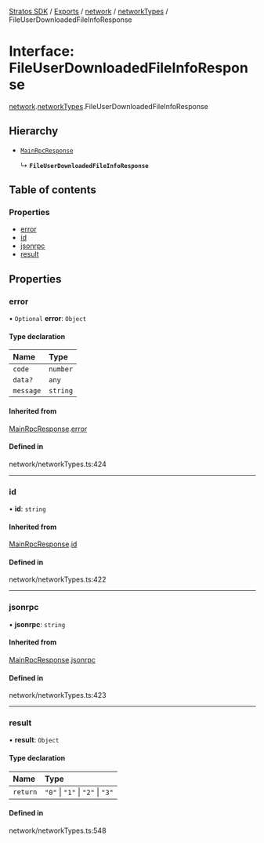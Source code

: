 [Stratos SDK](../README.md) / [Exports](../modules.md) / [network](../modules/network.md) / [networkTypes](../modules/network.networkTypes.md) / FileUserDownloadedFileInfoResponse

# Interface: FileUserDownloadedFileInfoResponse

[network](../modules/network.md).[networkTypes](../modules/network.networkTypes.md).FileUserDownloadedFileInfoResponse

## Hierarchy

- [`MainRpcResponse`](network.networkTypes.MainRpcResponse.md)

  ↳ **`FileUserDownloadedFileInfoResponse`**

## Table of contents

### Properties

- [error](network.networkTypes.FileUserDownloadedFileInfoResponse.md#error)
- [id](network.networkTypes.FileUserDownloadedFileInfoResponse.md#id)
- [jsonrpc](network.networkTypes.FileUserDownloadedFileInfoResponse.md#jsonrpc)
- [result](network.networkTypes.FileUserDownloadedFileInfoResponse.md#result)

## Properties

### error

• `Optional` **error**: `Object`

#### Type declaration

| Name | Type |
| :------ | :------ |
| `code` | `number` |
| `data?` | `any` |
| `message` | `string` |

#### Inherited from

[MainRpcResponse](network.networkTypes.MainRpcResponse.md).[error](network.networkTypes.MainRpcResponse.md#error)

#### Defined in

network/networkTypes.ts:424

___

### id

• **id**: `string`

#### Inherited from

[MainRpcResponse](network.networkTypes.MainRpcResponse.md).[id](network.networkTypes.MainRpcResponse.md#id)

#### Defined in

network/networkTypes.ts:422

___

### jsonrpc

• **jsonrpc**: `string`

#### Inherited from

[MainRpcResponse](network.networkTypes.MainRpcResponse.md).[jsonrpc](network.networkTypes.MainRpcResponse.md#jsonrpc)

#### Defined in

network/networkTypes.ts:423

___

### result

• **result**: `Object`

#### Type declaration

| Name | Type |
| :------ | :------ |
| `return` | ``"0"`` \| ``"1"`` \| ``"2"`` \| ``"3"`` |

#### Defined in

network/networkTypes.ts:548
